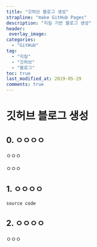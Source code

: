 ```yaml
---
title: "깃허브 블로그 생성"
strapline: "make GitHub Pages"
description: "지킬 기반 블로그 생성"
header:
 overlay_image: 
categories:
  - "GitHub"
tag:
  - "지킬"
  - "깃허브"
  - "블로그"
toc: true
last_modified_at: 2019-05-29
comments: true
---
```

# 깃허브 블로그 생성

## 0. ㅇㅇㅇㅇ

  ㅇㅇㅇ

  ㅇㅇㅇ

## 1. ㅇㅇㅇㅇ

```
source code
```

## 2. ㅇㅇㅇㅇ

  ㅇㅇㅇ
  
  
